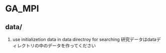 # GA_MPI

## data/
1. use initializetion data in data directroy for searching
研究データはdataディレクトリの中のデータを作ってください 